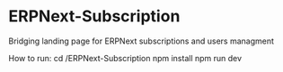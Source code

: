 # ERPNext-Subscription
Bridging landing page for ERPNext subscriptions and users managment

How to run:
cd /ERPNext-Subscription
npm install
npm run dev
